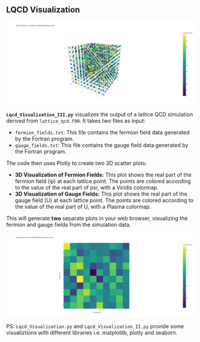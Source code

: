 ## LQCD Visualization
![Logo](FermisonFields.png)

**`Lqcd_Visualization_III.py`** visualizes the output of a lattice QCD simulation derived from `lattice_qcd.f90`. It takes two files as input:

* `fermion_fields.txt`: This file contains the fermion field data generated by the Fortran program.
* `gauge_fields.txt`: This file contains the gauge field data generated by the Fortran program.

The code then uses Plotly to create two 3D scatter plots:

* **3D Visualization of Fermion Fields:** This plot shows the real part of the fermion field (ψ) at each lattice point. The points are colored according to the value of the real part of psi, with a Viridis colormap.
* **3D Visualization of Gauge Fields:** This plot shows the real part of the gauge field (U) at each lattice point. The points are colored according to the value of the real part of U, with a Plasma colormap.

This will generate **two** separate plots in your web browser, visualizing the fermion and gauge fields from the simulation data.


![Logo](Heatmap_fermions.png)

PS: `Lqcd_Visualization.py` and `Lqcd_Visualization_II.py` provide some visualiztions with different libraries i.e. matplotlib, plotly and seaborn. 
